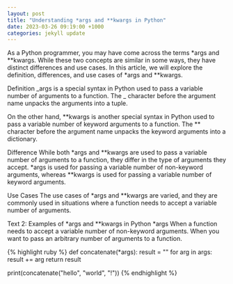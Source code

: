 ```yaml
---
layout: post
title: "Understanding *args and **kwargs in Python"
date: 2023-03-26 09:19:00 +1000
categories: jekyll update
---
```


As a Python programmer, you may have come across the terms *args and \*\*kwargs. While these two concepts are similar in some ways, they have distinct differences and use cases. In this article, we will explore the definition, differences, and use cases of *args and \*\*kwargs.

Definition
_args is a special syntax in Python used to pass a variable number of arguments to a function. The _ character before the argument name unpacks the arguments into a tuple.

On the other hand, **kwargs is another special syntax in Python used to pass a variable number of keyword arguments to a function. The ** character before the argument name unpacks the keyword arguments into a dictionary.

Difference
While both *args and \*\*kwargs are used to pass a variable number of arguments to a function, they differ in the type of arguments they accept. *args is used for passing a variable number of non-keyword arguments, whereas \*\*kwargs is used for passing a variable number of keyword arguments.

Use Cases
The use cases of \*args and \*\*kwargs are varied, and they are commonly used in situations where a function needs to accept a variable number of arguments.

Text 2: Examples of *args and \*\*kwargs in Python
*args
When a function needs to accept a variable number of non-keyword arguments.
When you want to pass an arbitrary number of arguments to a function.

{% highlight ruby %}
def concatenate(\*args):
result = ""
for arg in args:
result += arg
return result

print(concatenate("hello", "world", "!"))
{% endhighlight %}

